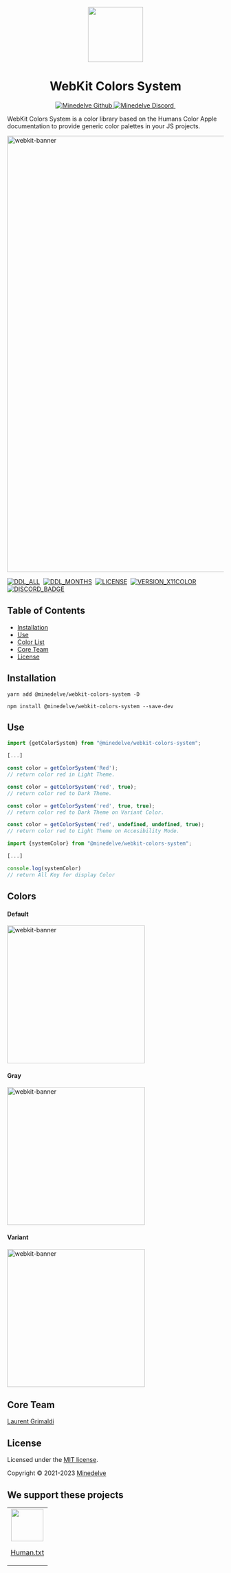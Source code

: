 <p align="center">
  <img src="https://github.com/minedelve/.github/blob/minedelve/picture/packages/webkit-colors-system/webkit-colors-system-logo.png" height="128">
  <h1 align="center">WebKit Colors System</h1>
</p>

<p align="center">
  <a aria-label="Follow Minedelve on Github" href="https://github.com/minedelve" target="_blank">
    <img alt="Minedelve Github" src="https://img.shields.io/badge/Follow%20@Minedelve-black.svg?style=for-the-badge&logo=Github">
  </a>
  <a aria-label="Join the community on Discord" href="https://discord.gg/bVWvfuhemP" target="_blank">
    <img alt="Minedelve Discord" src="https://img.shields.io/badge/Join%20the%20community-black.svg?style=for-the-badge&logo=Discord">
  </a>
    <a aria-label="Explore Webkit Colors System Package" href="https://www.npmjs.com/package/@minedelve/webkit-colors-system" target="_blank">
    <img alt="" src="https://img.shields.io/badge/Minedelve-WebKitColorsSystem-black.svg?style=for-the-badge&logo=NPM">
  </a>
</p>

WebKit Colors System is a color library based on the Humans Color Apple documentation to provide generic color palettes in your JS projects.

<img width="1012" alt="webkit-banner" src="https://github.com/minedelve/.github/blob/minedelve/picture/packages/webkit-colors-system/webkit-colors-system-cover.png">

[![DDL_ALL](https://img.shields.io/npm/dt/@minedelve/webkit-colors-system.svg)](https://www.npmjs.com/package/@minedelve/webkit-colors-system)&nbsp;
[![DDL_MONTHS](https://img.shields.io/npm/dm/@minedelve/webkit-colors-system.svg)](https://www.npmjs.com/package/@minedelve/webkit-colors-system)&nbsp;
[![LICENSE](https://img.shields.io/npm/l/@minedelve/webkit-colors-system.svg)](https://www.npmjs.com/package/@minedelve/webkit-colors-system)&nbsp;
[![VERSION_X11COLOR](https://img.shields.io/npm/v/@minedelve/webkit-colors-system.svg)](https://www.npmjs.com/package/@minedelve/webkit-colors-system)&nbsp;
[![DISCORD_BADGE](https://img.shields.io/discord/1093887038991896717?color=5865F2&label=Discord&logo=discord&logoColor=white&style=flat-square)](https://discord.gg/bVWvfuhemP)

## Table of Contents

- [Installation](#installation)
- [Use](#use)
- [Color List](#colors)
- [Core Team](#core-team)
- [License](#license)

## Installation

```
yarn add @minedelve/webkit-colors-system -D
```

```
npm install @minedelve/webkit-colors-system --save-dev
```

## Use

```js
import {getColorSystem} from "@minedelve/webkit-colors-system";

[...]

const color = getColorSystem('Red');
// return color red in Light Theme.

const color = getColorSystem('red', true);
// return color red to Dark Theme.

const color = getColorSystem('red', true, true);
// return color red to Dark Theme on Variant Color.

const color = getColorSystem('red', undefined, undefined, true);
// return color red to Light Theme on Accesibility Mode.
```

```js
import {systemColor} from "@minedelve/webkit-colors-system";

[...]

console.log(systemColor)
// return All Key for display Color
```

## Colors

#### Default

<img width="320" alt="webkit-banner" src="https://github.com/minedelve/.github/blob/minedelve/picture/packages/webkit-colors-system/webkit-colors-system-palette-default.png">

#### Gray

<img width="320" alt="webkit-banner" src="https://github.com/minedelve/.github/blob/minedelve/picture/packages/webkit-colors-system/webkit-colors-system-palette-gray.png">

#### Variant

<img width="320" alt="webkit-banner" src="https://github.com/minedelve/.github/blob/minedelve/picture/packages/webkit-colors-system/webkit-colors-system-palette-variant.png">

## Core Team

[Laurent Grimaldi](https://github.com/laustrasza)

## License

Licensed under the [MIT license](https://github.com/minedelve/webkit-colors-system/blob/main/LICENSE.md).

Copyright © 2021-2023 [Minedelve](https://minedelve.com)

## We support these projects

<table>
  <tr>
    <td align="center">
      <a href="https://humanstxt.org/">
        <img src="https://user-images.githubusercontent.com/62988176/209962360-048f7199-49dc-4385-9469-d0af6b4a8ea9.png" height="75">
        <p>Human.txt</p>
      </a>
    </td>
  </tr>
</table>

